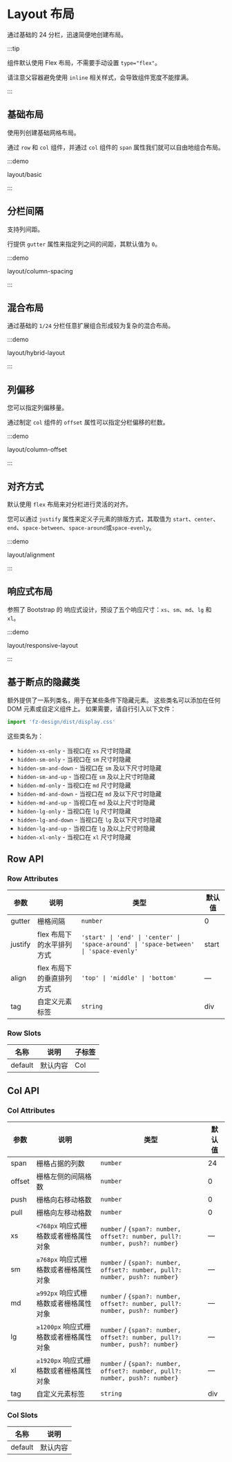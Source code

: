 # Layout 布局

通过基础的 24 分栏，迅速简便地创建布局。

:::tip

组件默认使用 Flex 布局，不需要手动设置 `type="flex"`。

请注意父容器避免使用 `inline` 相关样式，会导致组件宽度不能撑满。

:::

## 基础布局

使用列创建基础网格布局。

通过 `row` 和 `col` 组件，并通过 `col` 组件的 `span` 属性我们就可以自由地组合布局。

:::demo

layout/basic

:::

## 分栏间隔

支持列间距。

行提供 `gutter` 属性来指定列之间的间距，其默认值为 `0`。

:::demo

layout/column-spacing

:::

## 混合布局

通过基础的 `1/24` 分栏任意扩展组合形成较为复杂的混合布局。

:::demo

layout/hybrid-layout

:::

## 列偏移

您可以指定列偏移量。

通过制定 `col` 组件的 `offset` 属性可以指定分栏偏移的栏数。

:::demo

layout/column-offset

:::

## 对齐方式

默认使用 `flex` 布局来对分栏进行灵活的对齐。

您可以通过 `justify` 属性来定义子元素的排版方式，其取值为 `start`、`center`、`end`、`space-between`、`space-around`或`space-evenly`。

:::demo

layout/alignment

:::

## 响应式布局

参照了 Bootstrap 的 响应式设计，预设了五个响应尺寸：`xs`、`sm`、`md`、`lg` 和 `xl`。

:::demo

layout/responsive-layout

:::

## 基于断点的隐藏类

额外提供了一系列类名，用于在某些条件下隐藏元素。 这些类名可以添加在任何 DOM 元素或自定义组件上。 如果需要，请自行引入以下文件：

```ts
import 'fz-design/dist/display.css'
```

这些类名为：

- `hidden-xs-only` - 当视口在 `xs` 尺寸时隐藏
- `hidden-sm-only` - 当视口在 `sm` 尺寸时隐藏
- `hidden-sm-and-down` - 当视口在 `sm` 及以下尺寸时隐藏
- `hidden-sm-and-up` - 当视口在 `sm` 及以上尺寸时隐藏
- `hidden-md-only` - 当视口在 `md` 尺寸时隐藏
- `hidden-md-and-down` - 当视口在 `md` 及以下尺寸时隐藏
- `hidden-md-and-up` - 当视口在 `md` 及以上尺寸时隐藏
- `hidden-lg-only` - 当视口在 `lg` 尺寸时隐藏
- `hidden-lg-and-down` - 当视口在 `lg` 及以下尺寸时隐藏
- `hidden-lg-and-up` - 当视口在 `lg` 及以上尺寸时隐藏
- `hidden-xl-only` - 当视口在 `xl` 尺寸时隐藏

## Row API

### Row Attributes

| 参数    | 说明                      | 类型                                                                                  | 默认值 |
| ------- | ------------------------- | ------------------------------------------------------------------------------------- | ------ |
| gutter  | 栅格间隔                  | `number`                                                                              | 0      |
| justify | flex 布局下的水平排列方式 | `'start' \| 'end' \| 'center' \| 'space-around' \| 'space-between' \| 'space-evenly'` | start  |
| align   | flex 布局下的垂直排列方式 | `'top' \| 'middle' \| 'bottom'`                                                       | —      |
| tag     | 自定义元素标签            | `string`                                                                              | div    |

### Row Slots

| 名称    | 说明     | 子标签 |
| ------- | -------- | ------ |
| default | 默认内容 | Col    |

## Col API

### Col Attributes

| 参数   | 说明                                   | 类型                                                                        | 默认值 |
| ------ | -------------------------------------- | --------------------------------------------------------------------------- | ------ |
| span   | 栅格占据的列数                         | `number`                                                                    | 24     |
| offset | 栅格左侧的间隔格数                     | `number`                                                                    | 0      |
| push   | 栅格向右移动格数                       | `number`                                                                    | 0      |
| pull   | 栅格向左移动格数                       | `number`                                                                    | 0      |
| xs     | `<768px` 响应式栅格数或者栅格属性对象  | `number` / `{span?: number, offset?: number, pull?: number, push?: number}` | —      |
| sm     | `≥768px` 响应式栅格数或者栅格属性对象  | `number` / `{span?: number, offset?: number, pull?: number, push?: number}` | —      |
| md     | `≥992px` 响应式栅格数或者栅格属性对象  | `number` / `{span?: number, offset?: number, pull?: number, push?: number}` | —      |
| lg     | `≥1200px` 响应式栅格数或者栅格属性对象 | `number` / `{span?: number, offset?: number, pull?: number, push?: number}` | —      |
| xl     | `≥1920px` 响应式栅格数或者栅格属性对象 | `number` / `{span?: number, offset?: number, pull?: number, push?: number}` | —      |
| tag    | 自定义元素标签                         | `string`                                                                    | div    |

### Col Slots

| 名称    | 说明     |
| ------- | -------- |
| default | 默认内容 |
